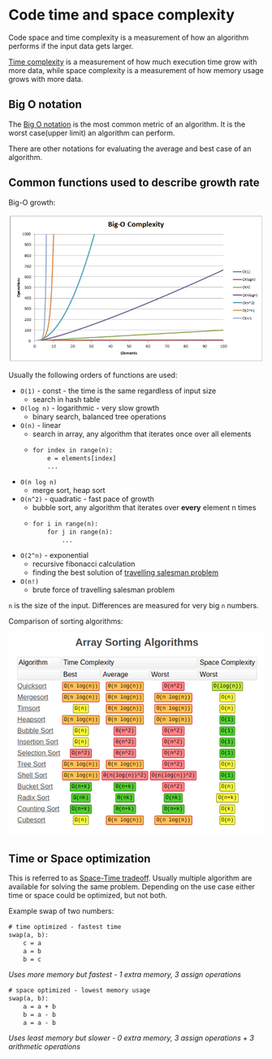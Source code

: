 # Code time and space complexity

Code space and time complexity is a measurement of how an algorithm performs if the input data gets larger.

[Time complexity](https://en.wikipedia.org/wiki/Time_complexity) is a measurement of how much execution time grow with more data, while space complexity is a measurement of how memory usage grows with more data.


## Big O notation

The [Big O notation](https://en.wikipedia.org/wiki/Big_O_notation) is the most common metric of an algorithm. It is the worst case(upper limit) an algorithm can perform. 

There are other notations for evaluating the average and best case of an algorithm.

## Common functions used to describe growth rate


Big-O growth:

![](big-o.png)

Usually the following orders of functions are used:

* `O(1)` - const - the time is the same regardless of input size
  * search in hash table
* `O(log n)` - logarithmic - very slow growth
  * binary search, balanced tree operations
* `O(n)` - linear
  * search in array, any algorithm that iterates once over all elements
  * ```
    for index in range(n):
        e = elements[index]
        ...
    ```
* `O(n log n)` 
  * merge sort, heap sort
* `O(n^2)` - quadratic - fast pace of growth
  * bubble sort, any algorithm that iterates over **every** element n times
  * ```
    for i in range(n):
        for j in range(n):
            ...
    ```
* `O(2^n)` - exponential
  * recursive fibonacci calculation
  * finding the best solution of [travelling salesman problem](https://en.wikipedia.org/wiki/Travelling_salesman_problem)
* `O(n!)`
  * brute force of travelling salesman problem

`n` is the size of the input. Differences are measured for very big `n` numbers.

Comparison of sorting algorithms:

![](sort-complexity.png)

## Time or Space optimization

This is referred to as [Space-Time tradeoff](https://en.wikipedia.org/wiki/Space–time_tradeoff). Usually multiple algorithm are available for solving the same problem. Depending on the use case either time or space could be optimized, but not both.

Example swap of two numbers:

```
# time optimized - fastest time 
swap(a, b):
    c = a
    a = b
    b = c
```

*Uses more memory but fastest - 1 extra memory, 3 assign operations*


```
# space optimized - lowest memory usage
swap(a, b):
    a = a + b
    b = a - b
    a = a - b
```

*Uses least memory but slower - 0 extra memory, 3 assign operations + 3 arithmetic operations*